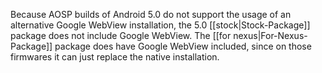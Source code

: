 Because AOSP builds of Android 5.0 do not support the usage of an alternative Google WebView installation, the 5.0 [[stock|Stock-Package]] package does not include Google WebView. The [[for nexus|For-Nexus-Package]] package does have Google WebView included, since on those firmwares it can just replace the native installation.